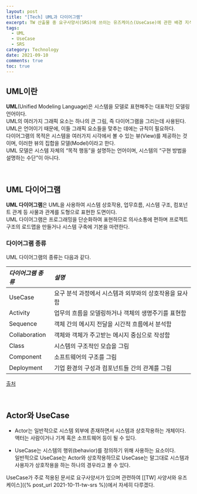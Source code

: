```yaml
---
layout: post
title: "[Tech] UML과 다이어그램"
excerpt: TW 산출물 중 요구사양서(SRS)에 쓰이는 유즈케이스(UseCase)에 관한 배경 지식 
tags:
  - UML
  - UseCase
  - SRS
category: Technology
date: 2021-09-10
comments: true
toc: true
---
```



## UML이란
**UML**(Unified Modeling Language)은 시스템을 모델로 표현해주는 대표적인 모델링 언어이다.
<br>UML의 여러가지 그래픽 요소는 하나의 큰 그림, 즉 다이어그램을 그리는데 사용된다. UML은 언어이기 때문에, 이들 그래픽 요소들을 맞추는 데에는 규칙이 필요하다.
<br> 
다이어그램의 목적은 시스템을 여러가지 시각에서 볼 수 있는 뷰(View)를 제공하는 것이며, 이러한 뷰의 집합을 모델(Model)이라고 한다.
<br> UML 모델은 시스템 자체의 “목적 행동”을 설명하는 언어이며, 시스템의 “구현 방법을 설명하는 수단”이 아니다.

<br>

## UML 다이어그램
**UML 다이어그램**은 UML을 사용하여 시스템 상호작용, 업무흐름, 시스템 구조, 컴포넌트 관계 등 사물과 관계를 도형으로 표현한 도면이다.
<br> UML 다이어그램은 프로그래밍을 단순화하여 표현하므로 의사소통에 편하며 프로젝트 구조의 로드맵을 만들거나 시스템 구축에 기본을 마련한다.

### 다이어그램 종류
UML 다이어그램의 종류는 다음과 같다.

  | *다이어그램 종류*  | *설명*                                             |
  | :---------------- | :------------------------------------------------- |
  | UseCase           | 요구 분석 과정에서 시스템과 외부와의 상호작용을 묘사함|
  | Activity          | 업무의 흐름을 모델링하거나 객체의 생명주기를 표현함   |
  | Sequence          | 객체 간의 메시지 전달을 시간적 흐름에서 분석함        |
  | Collaboration     | 객체와 객체가 주고받는 메시지 중심으로 작성함         |
  | Class             | 시스템의 구조적인 모습을 그림         |                                            
  | Component         | 소프트웨어의 구조를 그림 |
  | Deployment        | 기업 환경의 구성과 컴포넌트들 간의 관계를 그림

  [출처](https://sfeg.tistory.com/339)

<br>

## Actor와 UseCase

 - Actor는 일반적으로 시스템 외부에 존재하면서 시스템과 상호작용하는 개체이다. 액터는 사람이거나 기계 혹은 소프트웨어 등이 될 수 있다.

 - UseCase는 시스템의 행위(behavior)를 정의하기 위해 사용하는 요소이다. 
 <br> 일반적으로 UseCase는 Actor와 상호작용하므로 UseCase는 말그대로 시스템과 사용자가 상호작용을 하는 하나의 경우라고 볼 수 있다.

UseCase가 주로 적용된 문서로 요구사양서가 있으며 관련하여 [[TW] 사양서와 유즈케이스]({% post_url 2021-10-11-tw-srs %})에서 자세히 다루겠다.
